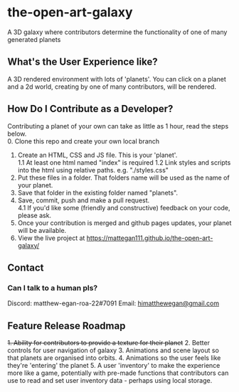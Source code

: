 # the-open-art-galaxy
A 3D galaxy where contributors determine the functionality of one of many generated planets

## What's the User Experience like?
A 3D rendered environment with lots of 'planets'. You can click on a planet and a 2d world, creating by one of many contributors, will be rendered.

## How Do I Contribute as a Developer?
Contributing a planet of your own can take as little as 1 hour, read the steps below.  
0. Clone this repo and create your own local branch
1. Create an HTML, CSS and JS file. This is your 'planet'.  
  1.1 At least one html named "index" is required
  1.2 Link styles and scripts into the html using relative paths. e.g. "./styles.css"  
2. Put these files in a folder. That folders name will be used as the name of your planet.
3. Save that folder in the existing folder named "planets".
4. Save, commit, push and make a pull request.  
  4.1 If you'd like some (friendly and constructive) feedback on your code, please ask.  
5. Once your contribution is merged and github pages updates, your planet will be available.
6. View the live project at https://mattegan111.github.io/the-open-art-galaxy/

## Contact
### Can I talk to a human pls?
Discord: matthew-egan-roa-22#7091
Email: himatthewegan@gmail.com

## Feature Release Roadmap
~~1. Ability for contributors to provide a texture for their planet~~
2. Better controls for user navigation of galaxy
3. Animations and scene layout so that planets are organised into orbits.
4. Animations so the user feels like they're 'entering' the planet
5. A user 'inventory' to make the experience more like a game, potentially with pre-made functions that contributors can use to read and set user inventory data - perhaps using local storage.

